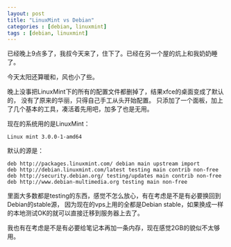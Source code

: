 ```yaml
---
layout: post
title: "LinuxMint vs Debian"
categories : [debian, linuxmint]
tags : [debian, linuxmint]
---
```


已经晚上9点多了，我叔今天来了，住下了。已经在另一个屋的炕上和我奶奶睡了。

今天太阳还算暖和，风也小了些。

晚上没事把LinuxMint下的所有的配置文件都删掉了，结果xfce的桌面变成了默认的，
没有了原来的华丽，只得自己手工从头开始配置。
只添加了一个面板，加上了几个基本的工具，凑活着先用吧，加多了也是无用。

现在的系统用的是LinuxMint：

    Linux mint 3.0.0-1-amd64

默认的源是：

    deb http://packages.linuxmint.com/ debian main upstream import
    deb http://debian.linuxmint.com/latest testing main contrib non-free
    deb http://security.debian.org/ testing/updates main contrib non-free
    deb http://www.debian-multimedia.org testing main non-free

里面大多数都是testing的东西，感觉不怎么放心，有在考虑是不是有必要换回到Debian的stable源，
因为现在的vps上用的全都是Debian stable，如果换成一样的本地测试OK的就可以直接迁移到服务器上去了。

我也有在考虑是不是有必要给笔记本再加一条内存，现在感觉2GB的貌似不太够用。
